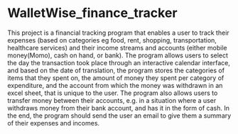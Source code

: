 # WalletWise_finance_tracker
This project is a financial tracking program that enables a user to track their expenses (based on categories eg food, rent, shopping, transportation, healthcare services) and their income streams and accounts (either mobile money(Momo), cash on hand, or bank). The program allows users to select the day the transaction took place through an interactive calendar interface, and based on the date of translation, the program stores the categories of items that they spent on, the amount of money they spent per category of expenditure, and the account from which the money was withdrawn in an excel sheet, that is unique to the user. The program also allows users to transfer money between their accounts, e.g. in a situation where a user withdraws money from their bank account,  and has it in the form of cash. In the end, the program should send the user an email to give them a summary of their expenses and incomes.
